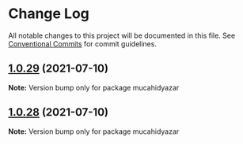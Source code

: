 # Change Log

All notable changes to this project will be documented in this file.
See [Conventional Commits](https://conventionalcommits.org) for commit guidelines.

## [1.0.29](https://github.com/mucahidyazar/mucahidyazar/compare/v1.0.28...v1.0.29) (2021-07-10)

**Note:** Version bump only for package mucahidyazar

## [1.0.28](https://github.com/mucahidyazar/mucahidyazar/compare/v1.0.27...v1.0.28) (2021-07-10)

**Note:** Version bump only for package mucahidyazar
